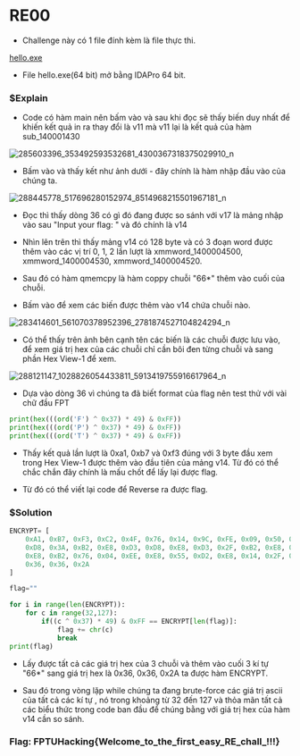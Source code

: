 # RE00
* Challenge này có 1 file đính kèm là file thực thi.

[hello.exe](https://github.com/M4rv3l-M3tavers3/FPTUHACKINGCTF2022-/blob/main/RE/hello.exe)
* File hello.exe(64 bit) mở bằng IDAPro 64 bit.

### $Explain
* Code có hàm main nên bấm vào và sau khi đọc sẽ thấy biến duy nhất để khiến kết quả in ra thay đổi là v11 mà v11 lại là kết quả của hàm sub_140001430 

![285603396_353492593532681_4300367318375029910_n](https://user-images.githubusercontent.com/95297205/176136621-239a795f-8774-42e0-9c37-3ca5a8aa7f88.png)


* Bấm vào và thấy kết như ảnh dưới - đây chính là hàm nhập đầu vào của chúng ta.

![288445778_517696280152974_8514968215501967181_n](https://user-images.githubusercontent.com/95297205/175897366-996b385a-da3f-4450-9624-d076d5d788f0.png)


* Đọc thì thấy dòng 36 có gì đó đang được so sánh với v17 là mảng nhập vào sau "Input your flag: " và đó chính là v14

* Nhìn lên trên thì thấy mảng v14 có 128 byte và có 3 đoạn word được thêm vào các vị trí 0, 1, 2  lần lượt là xmmword_1400004500, xmmword_1400004530, xmmword_1400004520.

* Sau đó có hàm qmemcpy là hàm coppy chuỗi "66*" thêm vào cuối của chuỗi.

* Bấm vào để xem các biến được thêm vào v14 chứa chuỗi nào.

![283414601_561070378952396_2781874527104824294_n](https://user-images.githubusercontent.com/95297205/175902032-b145b8cd-0528-47af-9738-7f91d8512814.png)

* Có thể thấy trên ảnh bên cạnh tên các biến là các chuỗi được lưu vào, để xem giá trị hex của các chuỗi chỉ cần bôi đen từng chuỗi và sang phần Hex View-1 để xem.

![288121147_1028826054433811_5913419755916617964_n](https://user-images.githubusercontent.com/95297205/175904996-955adc7d-8a24-47b1-a3aa-a8ae9b37b055.png)

* Dựa vào dòng 36 vì chúng ta đã biết format của flag nên test thử với vài chữ đầu FPT

```python
print(hex(((ord('F') ^ 0x37) * 49) & 0xFF))
print(hex(((ord('P') ^ 0x37) * 49) & 0xFF))
print(hex(((ord('T') ^ 0x37) * 49) & 0xFF))
```
* Thấy kết quả lần lượt là 0xa1, 0xb7 và 0xf3 đúng với 3 byte đầu xem trong Hex View-1 được thêm vào đầu tiên của mảng v14. Từ đó có thể chắc chắn đây chính là mấu chốt để lấy lại được flag.

* Từ đó có thể viết lại code để Reverse ra được flag.

### $Solution

``` python
ENCRYPT= [
    0xA1, 0xB7, 0xF3, 0xC2, 0x4F, 0x76, 0x14, 0x9C, 0xFE, 0x09, 0x50, 0x8C, 0x60, 0xB2, 0x6B, 0x14,
    0xD8, 0x3A, 0xB2, 0xE8, 0xD3, 0xD8, 0xE8, 0xD3, 0x2F, 0xB2, 0xE8, 0x81, 0xFE, 0x35, 0x04, 0xD3,
    0xE8, 0xB2, 0x76, 0x04, 0xEE, 0xE8, 0x55, 0xD2, 0xE8, 0x14, 0x2F, 0x76, 0x6B, 0x6B, 0xE8, 0x36,
    0x36, 0x36, 0x2A
]

flag=""

for i in range(len(ENCRYPT)):
    for c in range(32,127):
        if((c ^ 0x37) * 49) & 0xFF == ENCRYPT[len(flag)]:
            flag += chr(c)
            break
print(flag)
```

* Lấy được tất cả các giá trị hex của 3 chuỗi và thêm vào cuối 3 kí tự "66*" sang giá trị hex là 0x36, 0x36, 0x2A ta được hàm ENCRYPT.

* Sau đó trong vòng lặp while chúng ta đang brute-force các giá trị ascii của tất cả các kí tự , nó trong khoảng từ 32 đến 127 và thỏa mãn tất cả các biểu thức trong code ban đầu để chúng bằng với giá trị hex của hàm v14 cần so sánh.
### Flag: FPTUHacking{Welcome_to_the_first_easy_RE_chall_!!!}
